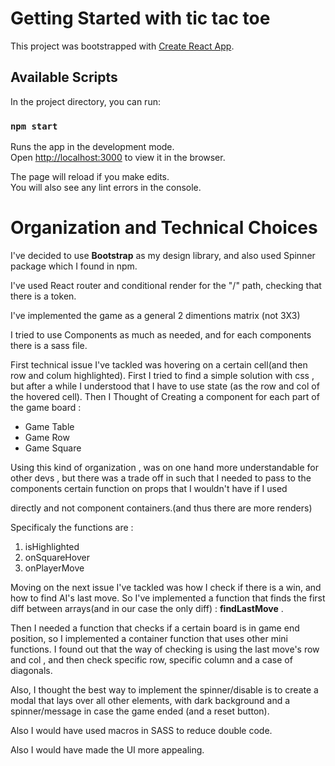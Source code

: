 # Getting Started with tic tac toe

This project was bootstrapped with [Create React App](https://github.com/facebook/create-react-app).

## Available Scripts

In the project directory, you can run:

### `npm start`

Runs the app in the development mode.\
Open [http://localhost:3000](http://localhost:3000) to view it in the browser.

The page will reload if you make edits.\
You will also see any lint errors in the console.


# Organization and Technical Choices

I've decided to use **Bootstrap** as my design library, and also used Spinner package which I found in npm.

I've used React router and conditional render for the "/" path, checking that there is a token.


I've implemented the game as a general 2 dimentions matrix (not 3X3)

I tried to use Components as much as needed, and for each components there is a sass file.

First technical issue I've tackled was hovering on a certain cell(and then row and colum highlighted).
First I tried to find a simple solution with css , but after a while I understood that I have to use state (as the row and col of the hovered cell).
Then I Thought of Creating a component for each part of the game board :

- Game Table
- Game Row
- Game Square

Using this kind of organization , was on one hand more understandable for other devs , but there was a trade off in such that I needed to pass to the components certain function on props that I wouldn't have if I used <div> directly and not component containers.(and thus there are more renders)
  
Specificaly the functions are :
 
1. isHighlighted
2. onSquareHover
3. onPlayerMove
  
Moving on the next issue I've tackled was how I check if there is a win, and how to find AI's last move.
So I've implemented a function that finds the first diff between arrays(and in our case the only diff) : **findLastMove** .
 
Then I needed a function that checks if a certain board is in game end position, so I implemented a container function that uses other mini functions.
I found out that the way of checking is using the last move's row and col , and then check specific row, specific column and a case of diagonals.

Also, I thought the best way to implement the spinner/disable is to create a modal that lays over all other elements, with dark background and a spinner/message in case the game ended (and a reset button).
  
  Also I would have used macros in SASS to reduce double code.
  
  Also I would have made the UI more appealing.
  
  
